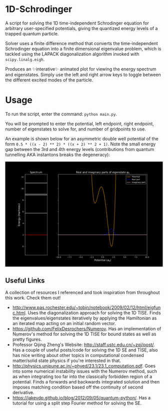 # 1D-Schrodinger
A script for solving the 1D time-independent Schrodinger equation for arbitrary user-specified potentials, giving the quantized energy levels of a trapped quantum particle.

Solver uses a finite difference method that converts the time-independent Schrodinger equation into a finite dimensional eigenvalue problem, which is tackled using the LAPACK diagonalization algorithm invoked with `scipy.linalg.eigh`. 

Produces an ✨interative✨ animated plot for viewing the energy spectrum and eigenstates. Simply use the left and right arrow keys to toggle between the different excited modes of the particle.  

# Usage
To run the script, enter the command: ```python main.py```. 

You will be prompted to enter the potential, left endpoint, right endpoint, number of eigenstates to solve for, and number of gridpoints to use.

An example is shown below for an asymmetric double well potential of the form ```0.5 * ((x - 2) ** 2) * ((x + 2) ** 2 + 1)```. Note the small energy gap between the 3rd and 4th energy levels (contributions from quantum tunnelling AKA instantons breaks the degeneracy):

![Asymmetric double well](https://github.com/SyuW/1D-Schrodinger/blob/master/demos/double_well.gif)

## Useful Links
A collection of resources I referenced and took inspiration from throughout this work. Check them out!
- http://www.pas.rochester.edu/~tobin/notebook/2009/02/12/html/eigfunc.html. Uses the diagonalization approach for solving the 1D TISE. Finds the eigenvalues/eigenstates iteratively by applying the Hamiltonian as an iterated map acting on an initial random vector. 
- https://github.com/FelixDesrochers/Numerov. Has an implementation of Numerov's method for solving the 1D TISE for bound states as well as pretty figures.
- Professor Qijing Zheng's Website: http://staff.ustc.edu.cn/~zqj/post/. Has a couple of useful posts/code for solving the 1D SE and TISE, also has nice writing about other topics in computational condensed matter/solid state physics if you're interested in that.
- http://physics.unipune.ac.in/~phyed/23.1/23.1_computation.pdf. Goes into some numerical instability issues with the Numerov method, such as when integrating too far into the classically forbidden region of a potential. Finds a forwards and backwards integrated solution and then imposes matching condition based off the continuity of second derivative.
- https://jakevdp.github.io/blog/2012/09/05/quantum-python/. Has a tutorial for using a split step Fourier method for solving the SE.
